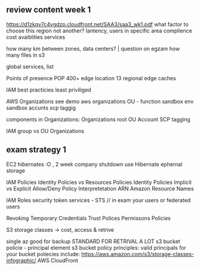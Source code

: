 ## review content week 1
https://d1zkqv7c4vgdzp.cloudfront.net/SAA3/saa3_wk1.pdf
what factor to choose this region not another?
lantency, users in specific area 
complience
cost
avaiblities services 

how many km between zones, data centers? | question on egzam
how many files in s3

global services, list

Points of presence POP
400+ edge location 13 regional edge caches

IAM
best practicies
least priviliged

AWS Organizations
see demo aws organizations
OU - function 
sandbox env
sandbox accunts
scp
taggig

components in Organizations:
Organizations
root
OU
Account
SCP
tagging


IAM group vs OU Organizations


## exam strategy 1 
EC2 hibernates :O , 2 week company shutdown use Hibernate
ephernal storage

IAM Policies
Identity Policies vs Resources Policies
Identity Policies
Implicit vs Explicit Allow/Deny
Policy Interpretetation 
ARN Amazon Resource Names

IAM Roles
security token services - STS // in exam
your users or federated users

Revoking Temporary Credentials
Trust Polices
Permissons Policies

S3
storage classes -> cost, access & retrive

single az good for backup
STANDARD FOR RETRIVAL A LOT
s3 bucket policie - principal element
s3 bucket policy principles:
valid principals for your bucket poliecies include:
https://aws.amazon.com/s3/storage-classes-infographic/
AWS CloudFront
